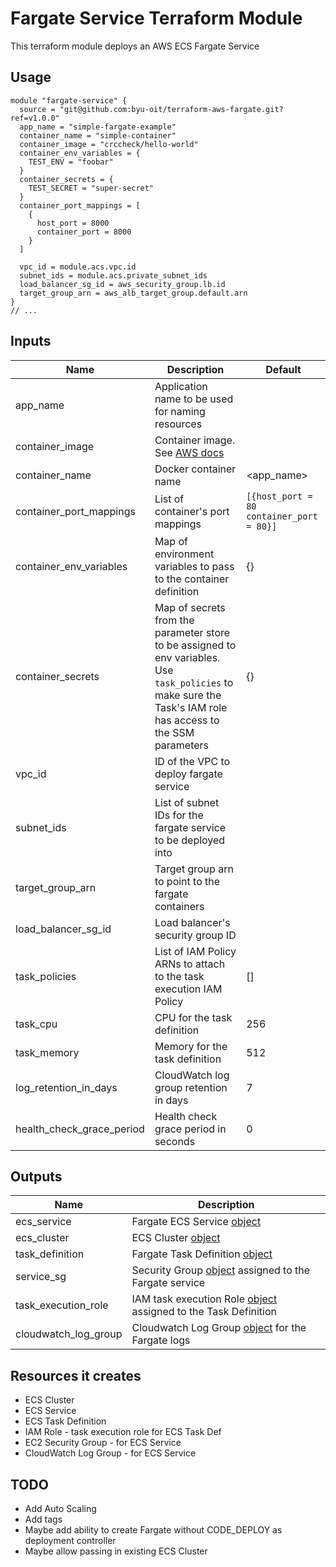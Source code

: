 # Fargate Service Terraform Module

This terraform module deploys an AWS ECS Fargate Service

## Usage
```hcl
module "fargate-service" {
  source = "git@github.com:byu-oit/terraform-aws-fargate.git?ref=v1.0.0"
  app_name = "simple-fargate-example"
  container_name = "simple-container"
  container_image = "crccheck/hello-world"
  container_env_variables = {
    TEST_ENV = "foobar"
  }
  container_secrets = {
    TEST_SECRET = "super-secret"
  }
  container_port_mappings = [
    {
      host_port = 8000
      container_port = 8000
    }
  ]

  vpc_id = module.acs.vpc.id
  subnet_ids = module.acs.private_subnet_ids
  load_balancer_sg_id = aws_security_group.lb.id
  target_group_arn = aws_alb_target_group.default.arn
}
// ...
```

## Inputs

| Name | Description | Default |
| --- | --- | --- |
| app_name | Application name to be used for naming resources | |
| container_image | Container image. See [AWS docs](https://docs.aws.amazon.com/AmazonECS/latest/APIReference/API_ContainerDefinition.html#ECS-Type-ContainerDefinition-image) | |
| container_name | Docker container name | <app_name> |
| container_port_mappings | List of container's port mappings | ```[{host_port = 80 container_port = 80}]``` |
| container_env_variables | Map of environment variables to pass to the container definition | {} |
| container_secrets | Map of secrets from the parameter store to be assigned to env variables. Use `task_policies` to make sure the Task's IAM role has access to the SSM parameters | {} |
| vpc_id | ID of the VPC to deploy fargate service | |
| subnet_ids | List of subnet IDs for the fargate service to be deployed into | |
| target_group_arn | Target group arn to point to the fargate containers | |
| load_balancer_sg_id | Load balancer's security group ID | |
| task_policies | List of IAM Policy ARNs to attach to the task execution IAM Policy| [] |
| task_cpu | CPU for the task definition | 256 |
| task_memory | Memory for the task definition | 512 |
| log_retention_in_days | CloudWatch log group retention in days | 7 |
| health_check_grace_period | Health check grace period in seconds | 0 |

## Outputs
| Name | Description |
| --- | --- |
| ecs_service | Fargate ECS Service [object](https://www.terraform.io/docs/providers/aws/r/ecs_service.html#attributes-reference) |
| ecs_cluster | ECS Cluster [object](https://www.terraform.io/docs/providers/aws/r/ecs_cluster.html#attributes-reference) |
| task_definition | Fargate Task Definition [object](https://www.terraform.io/docs/providers/aws/r/ecs_task_definition.html#attributes-reference) |
| service_sg | Security Group [object](https://www.terraform.io/docs/providers/aws/r/security_group.html#attributes-reference) assigned to the Fargate service |
| task_execution_role | IAM task execution Role [object](https://www.terraform.io/docs/providers/aws/r/ecs_task_definition.html#attributes-reference) assigned to the Task Definition |
| cloudwatch_log_group | Cloudwatch Log Group [object](https://www.terraform.io/docs/providers/aws/r/cloudwatch_log_group.html#attributes-reference) for the Fargate logs |   

## Resources it creates
* ECS Cluster
* ECS Service
* ECS Task Definition
* IAM Role - task execution role for ECS Task Def
* EC2 Security Group - for ECS Service 
* CloudWatch Log Group - for ECS Service 

## TODO
* Add Auto Scaling
* Add tags
* Maybe add ability to create Fargate without CODE_DEPLOY as deployment controller
* Maybe allow passing in existing ECS Cluster
